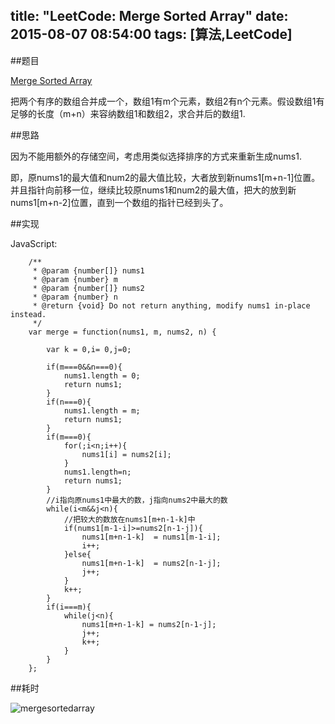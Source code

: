 title: "LeetCode: Merge Sorted Array"
date: 2015-08-07 08:54:00
tags: [算法,LeetCode]
---

##题目

[Merge Sorted Array](https://leetcode.com/problems/merge-sorted-array/)

把两个有序的数组合并成一个，数组1有m个元素，数组2有n个元素。假设数组1有足够的长度（m+n）来容纳数组1和数组2，求合并后的数组1.

##思路

因为不能用额外的存储空间，考虑用类似选择排序的方式来重新生成nums1.

即，原nums1的最大值和num2的最大值比较，大者放到新nums1[m+n-1]位置。
并且指针向前移一位，继续比较原nums1和num2的最大值，把大的放到新nums1[m+n-2]位置，直到一个数组的指针已经到头了。


##实现

JavaScript:

        /**
         * @param {number[]} nums1
         * @param {number} m
         * @param {number[]} nums2
         * @param {number} n
         * @return {void} Do not return anything, modify nums1 in-place instead.
         */
        var merge = function(nums1, m, nums2, n) {
        
            var k = 0,i= 0,j=0;
        
            if(m===0&&n===0){
                nums1.length = 0;
                return nums1;
            }
            if(n===0){
                nums1.length = m;
                return nums1;
            }
            if(m===0){
                for(;i<n;i++){
                    nums1[i] = nums2[i];
                }
                nums1.length=n;
                return nums1;
            }
            //i指向原nums1中最大的数，j指向nums2中最大的数
            while(i<m&&j<n){
                //把较大的数放在nums1[m+n-1-k]中
                if(nums1[m-1-i]>=nums2[n-1-j]){
                    nums1[m+n-1-k]  = nums1[m-1-i];
                    i++;
                }else{
                    nums1[m+n-1-k]  = nums2[n-1-j];
                    j++;
                }
                k++;
            }
            if(i===m){
                while(j<n){
                    nums1[m+n-1-k] = nums2[n-1-j];
                    j++;
                    k++;
                }
            }
        };


##耗时

 ![mergesortedarray](/images/mergesortedarray.png)
 